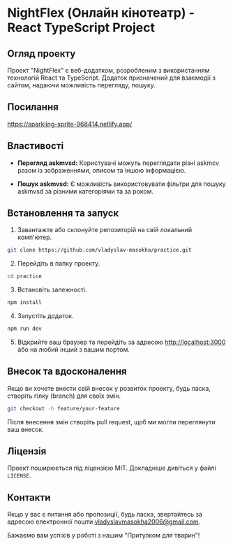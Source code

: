 # NightFlex (Онлайн кінотеатр) - React TypeScript Project

## Огляд проекту

Проект "NightFlex" є веб-додатком, розробленим з використанням технологій React та TypeScript. Додаток призначений для взаємодії з сайтом, надаючи можливість перегляду, пошуку.

## Посилання

https://sparkling-sprite-968414.netlify.app/

## Властивості

- **Перегляд askmvsd:** Користувачі можуть переглядати різні askmcv разом із зображеннями, описом та іншою інформацією.

- **Пошук askmvsd:** Є можливість використовувати фільтри для пошуку askmvsd за різними категоріями та за роком.

## Встановлення та запуск

1. Завантажте або склонуйте репозиторій на свій локальний комп'ютер.

```bash
git clone https://github.com/vladyslav-masokha/practice.git
```

2. Перейдіть в папку проекту.

```bash
cd practice
```

3. Встановіть залежності.

```bash
npm install
```

4. Запустіть додаток.

```bash
npm run dev
```

5. Відкрийте ваш браузер та перейдіть за адресою [http://localhost:3000](http://localhost:3000) або на любий інший з вашим портом.

## Внесок та вдосконалення

Якщо ви хочете внести свій внесок у розвиток проекту, будь ласка, створіть гілку (branch) для своїх змін.

```bash
git checkout -b feature/your-feature
```

Після внесення змін створіть pull request, щоб ми могли переглянути ваш внесок.

## Ліцензія

Проект поширюється під ліцензією MIT. Докладніше дивіться у файлі `LICENSE`.

## Контакти

Якщо у вас є питання або пропозиції, будь ласка, звертайтесь за адресою електронної пошти vladyslavmasokha2006@gmail.com.

Бажаємо вам успіхів у роботі з нашим "Притулком для тварин"!
